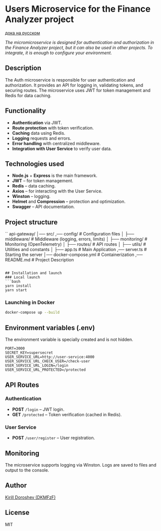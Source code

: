 # Users Microservice for the Finance Analyzer project

[дока на русском](./docs/README.ru.md)

_The micromicroservice is designed for authentication and authorization in the Finance Analyzer project, but it can also be used in other projects. To integrate, it is enough to configure your environment._

## Description
The Auth microservice is responsible for user authentication and authorization. It provides an API for logging in, validating tokens, and securing routes. The microservice uses JWT for token management and Redis for data caching.

## Functionality
- **Authentication** via JWT.
- **Route protection** with token verification.
- **Caching** data using Redis.
- **Logging** requests and errors.
- **Error handling** with centralized middleware.
- **Integration with User Service** to verify user data.

## Technologies used
- **Node.js** + **Express** is the main framework.
- **JWT** – for token management.
- **Redis** – data caching.
- **Axios** – for interacting with the User Service.
- **Winston** – logging.
- **Helmet** and **Compression** – protection and optimization.
- **Swagger** – API documentation.

## Project structure
``
api-gateway/
│── src/
,── config/ # Configuration files
│ ├── middleware/ # Middleware (logging, errors, limits)
│ ├── monitoring/ # Monitoring (OpenTelemetry)
│ ├── routes/           # API routes
│   ├── utils/            # Utilities and constants
│   ├── app.ts # Main Application
,── server.ts # Starting the server
│── docker-compose.yml # Containerization
,── README.md # Project Description
```

## Installation and launch
### Local launch
```bash
yarn install
yarn start
```

### Launching in Docker
```bash
docker-compose up --build
```

## Environment variables (.env)
The environment variable is specially created and is not hidden. 
```
PORT=3000
SECRET_KEY=supersecret
USER_SERVICE_URL=http://user-service:4000
USER_SERVICE_URL_CHECK_USER=/check-user
USER_SERVICE_URL_LOGIN=/login
USER_SERVICE_URL_PROTECTED=/protected
```

## API Routes
### Authentication
- **POST** `/login` – JWT login.
- **GET** `/protected` – Token verification (cached in Redis).

### User Service
- **POST** `/user/register` – User registration.

## Monitoring
The microservice supports logging via Winston. Logs are saved to files and output to the console.

## Author

[Kirill Doroshev (DKMFzF)](https://vk.com/dkmfzf )

## License
MIT
